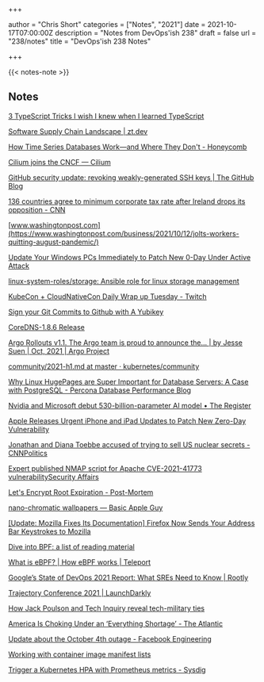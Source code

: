 +++

author = "Chris Short"
categories = ["Notes", "2021"]
date = 2021-10-17T07:00:00Z
description = "Notes from DevOps'ish 238"
draft = false
url = "238/notes"
title = "DevOps'ish 238 Notes"

+++

{{< notes-note >}}

## Notes

[3 TypeScript Tricks I wish I knew when I learned TypeScript](https://www.cstrnt.dev/blog/three-typescript-tricks)

[Software Supply Chain Landscape | zt.dev](https://zt.dev/supply-chain-landscape/)

[How Time Series Databases Work—and Where They Don't - Honeycomb](https://www.honeycomb.io/blog/time-series-database/)

[Cilium joins the CNCF — Cilium](https://cilium.io/blog/2021/10/13/cilium-joins-cncf)

[GitHub security update: revoking weakly-generated SSH keys | The GitHub Blog](https://github.blog/2021-10-11-github-security-update-revoking-weakly-generated-ssh-keys/)

[136 countries agree to minimum corporate tax rate after Ireland drops its opposition - CNN](https://www.cnn.com/2021/10/08/business/ireland-global-tax-deal-oecd/index.html)

[www.washingtonpost.com](https://www.washingtonpost.com/business/2021/10/12/jolts-workers-quitting-august-pandemic/)

[Update Your Windows PCs Immediately to Patch New 0-Day Under Active Attack](https://thehackernews.com/2021/10/update-your-windows-pcs-immediately-to.html)

[linux-system-roles/storage: Ansible role for linux storage management](https://github.com/linux-system-roles/storage)

[KubeCon + CloudNativeCon Daily Wrap up Tuesday - Twitch](https://www.twitch.tv/videos/1175143809)

[Sign your Git Commits to Github with A Yubikey](https://www.keithrozario.com/2021/10/sign-you-git-commits-to-github-with-a-yubikey.html)

[CoreDNS-1.8.6 Release](https://coredns.io/2021/10/07/coredns-1.8.6-release/)

[Argo Rollouts v1.1. The Argo team is proud to announce the… | by Jesse Suen | Oct, 2021 | Argo Project](https://blog.argoproj.io/argo-rollouts-v1-1-fef8611a9034)

[community/2021-h1.md at master · kubernetes/community](https://github.com/kubernetes/community/blob/master/committee-code-of-conduct/transparency-reports/2021-h1.md)

[Why Linux HugePages are Super Important for Database Servers: A Case with PostgreSQL - Percona Database Performance Blog](https://www.percona.com/blog/why-linux-hugepages-are-super-important-for-database-servers-a-case-with-postgresql/)

[Nvidia and Microsoft debut 530-billion-parameter AI model • The Register](https://www.theregister.com/2021/10/12/nvidia_microsoft_mtnlg/)

[Apple Releases Urgent iPhone and iPad Updates to Patch New Zero-Day Vulnerability](https://thehackernews.com/2021/10/apple-releases-urgent-iphone-and-ipad.html)

[Jonathan and Diana Toebbe accused of trying to sell US nuclear secrets - CNNPolitics](https://www.cnn.com/2021/10/10/politics/fbi-nuclear-string-operation/index.html)

[Expert published NMAP script for Apache CVE-2021-41773 vulnerabilitySecurity Affairs](https://securityaffairs.co/wordpress/123148/hacking/nmap-script-cve-apache-2021-41773.html?utm_source=rss&utm_medium=rss&utm_campaign=nmap-script-cve-apache-2021-41773)

[Let's Encrypt Root Expiration - Post-Mortem](https://scotthelme.co.uk/lets-encrypt-root-expiration-post-mortem/)

[nano-chromatic wallpapers — Basic Apple Guy](https://basicappleguy.com/basicappleblog/nanochromatic)

[[Update: Mozilla Fixes Its Documentation] Firefox Now Sends Your Address Bar Keystrokes to Mozilla](https://www.howtogeek.com/760425/firefox-now-sends-your-address-bar-keystrokes-to-mozilla/)

[Dive into BPF: a list of reading material](https://qmonnet.github.io/whirl-offload/2016/09/01/dive-into-bpf/)

[What is eBPF? | How eBPF works | Teleport](https://goteleport.com/blog/what-is-ebpf/?utm_source=twitter&utm_medium=social)

[Google’s State of DevOps 2021 Report: What SREs Need to Know | Rootly](https://rootly.com/blog/google-s-state-of-devops-2021-report-what-sres-need-to-know)

[Trajectory Conference 2021 | LaunchDarkly](https://trajectoryconf.com/trajectory-2021/?utm_source=devopsish&utm_medium=news_pod&utm_campaign=22q3-newsletter&utm_content=trajectory_21)

[How Jack Poulson and Tech Inquiry reveal tech-military ties](https://www.fastcompany.com/90682901/meet-the-ex-googler-whos-exposing-the-tech-military-industrial-complex?partner=rss&utm_source=twitter.com&utm_medium=social&utm_campaign=rss+fastcompany&utm_content=rss)

[America Is Choking Under an ‘Everything Shortage’ - The Atlantic](https://www.theatlantic.com/ideas/archive/2021/10/america-is-choking-under-an-everything-shortage/620322/)

[Update about the October 4th outage - Facebook Engineering](https://engineering.fb.com/2021/10/04/networking-traffic/outage/)

[Working with container image manifest lists](https://podman.io/blogs/2021/10/11/multiarch.html)

[Trigger a Kubernetes HPA with Prometheus metrics - Sysdig](https://sysdig.com/blog/kubernetes-hpa-prometheus/)
